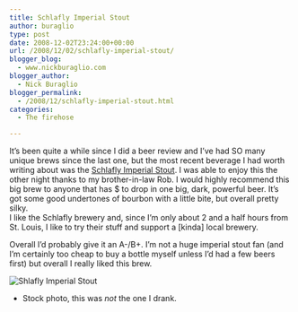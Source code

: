 ```yaml
---
title: Schlafly Imperial Stout
author: buraglio
type: post
date: 2008-12-02T23:24:00+00:00
url: /2008/12/02/schlafly-imperial-stout/
blogger_blog:
  - www.nickburaglio.com
blogger_author:
  - Nick Buraglio
blogger_permalink:
  - /2008/12/schlafly-imperial-stout.html
categories:
  - The firehose

---
```

It&#8217;s been quite a while since I did a beer review and I&#8217;ve had SO many unique brews since the last one, but the most recent beverage I had worth writing about was the [Schlafly Imperial Stout][1]. I was able to enjoy this the other night thanks to my brother-in-law Rob. I would highly recommend this big brew to anyone that has $ to drop in one big, dark, powerful beer. It&#8217;s got some good undertones of bourbon with a little bite, but overall pretty silky.   
I like the Schlafly brewery and, since I&#8217;m only about 2 and a half hours from St. Louis, I like to try their stuff and support a [kinda] local brewery. 

Overall I&#8217;d probably give it an A-/B+. I&#8217;m not a huge imperial stout fan (and I&#8217;m certainly too cheap to buy a bottle myself unless I&#8217;d had a few beers first) but overall I really liked this brew. 

![Shlafly Imperial Stout][2]

* Stock photo, this was _not_ the one I drank.

 [1]: http://beeradvocate.com/beer/profile/583/33894
 [2]: http://i79.photobucket.com/albums/j155/Veritas1212/SchlaflyImperialStout.jpg
